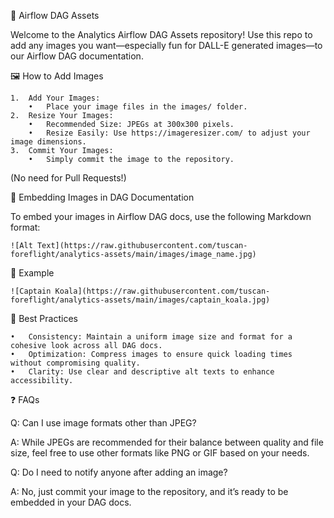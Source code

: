 📸 Airflow DAG Assets

Welcome to the Analytics Airflow DAG Assets repository! Use this repo to add any images you want—especially fun for DALL-E generated images—to our Airflow DAG documentation.

🖼️ How to Add Images

	1.	Add Your Images:
	    •	Place your image files in the images/ folder.
	2.	Resize Your Images:
	    •	Recommended Size: JPEGs at 300x300 pixels.
	    •	Resize Easily: Use https://imageresizer.com/ to adjust your image dimensions.
	3.	Commit Your Images:
	    •	Simply commit the image to the repository.
(No need for Pull Requests!)

🔗 Embedding Images in DAG Documentation

To embed your images in Airflow DAG docs, use the following Markdown format:

`![Alt Text](https://raw.githubusercontent.com/tuscan-foreflight/analytics-assets/main/images/image_name.jpg)`

📌 Example

`![Captain Koala](https://raw.githubusercontent.com/tuscan-foreflight/analytics-assets/main/images/captain_koala.jpg)`

🎨 Best Practices

	•	Consistency: Maintain a uniform image size and format for a cohesive look across all DAG docs.
	•	Optimization: Compress images to ensure quick loading times without compromising quality.
	•	Clarity: Use clear and descriptive alt texts to enhance accessibility.

❓ FAQs

Q: Can I use image formats other than JPEG?

A: While JPEGs are recommended for their balance between quality and file size, feel free to use other formats like PNG or GIF based on your needs.

Q: Do I need to notify anyone after adding an image?

A: No, just commit your image to the repository, and it’s ready to be embedded in your DAG docs.